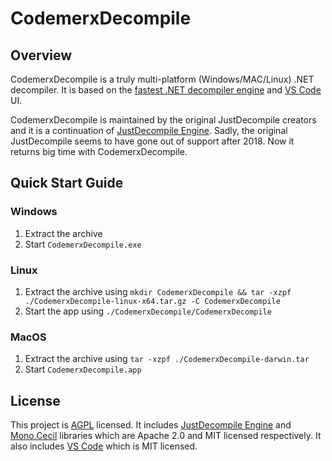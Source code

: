 # CodemerxDecompile

## Overview 

CodemerxDecompile is a truly multi-platform (Windows/MAC/Linux) .NET decompiler. It is based on the [fastest .NET decompiler engine](https://github.com/telerik/JustDecompileEngine) and [VS Code](https://github.com/microsoft/vscode) UI.

CodemerxDecompile is maintained by the original JustDecompile creators and it is a continuation of [JustDecompile Engine](https://github.com/telerik/JustDecompileEngine). Sadly, the original JustDecompile seems to have gone out of support after 2018. Now it returns big time with CodemerxDecompile.

## Quick Start Guide

### Windows
1. Extract the archive
2. Start `CodemerxDecompile.exe`

### Linux
1. Extract the archive using `mkdir CodemerxDecompile && tar -xzpf ./CodemerxDecompile-linux-x64.tar.gz -C CodemerxDecompile`
2. Start the app using `./CodemerxDecompile/CodemerxDecompile`

### MacOS
1. Extract the archive using `tar -xzpf ./CodemerxDecompile-darwin.tar`
2. Start `CodemerxDecompile.app`

## License

This project is [AGPL](https://github.com/codemerx/CodemerxDecompile/blob/master/COPYING) licensed. It includes [JustDecompile Engine](https://github.com/telerik/JustDecompileEngine) and [Mono.Cecil](https://github.com/jbevain/cecil) libraries which are Apache 2.0 and MIT licensed respectively. It also includes [VS Code](https://github.com/microsoft/vscode) which is MIT licensed.
